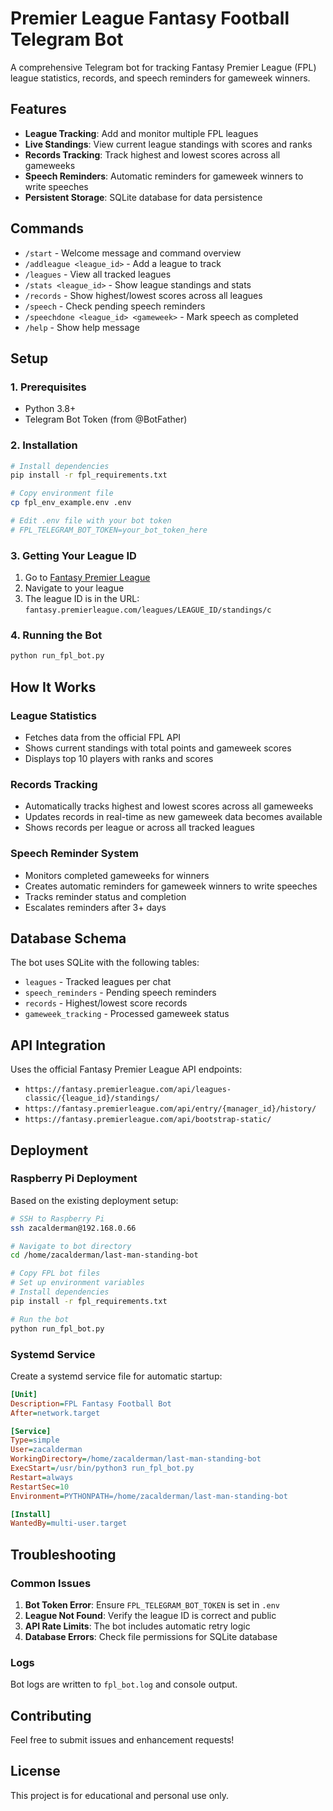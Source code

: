 # Premier League Fantasy Football Telegram Bot

A comprehensive Telegram bot for tracking Fantasy Premier League (FPL) league statistics, records, and speech reminders for gameweek winners.

## Features

- **League Tracking**: Add and monitor multiple FPL leagues
- **Live Standings**: View current league standings with scores and ranks
- **Records Tracking**: Track highest and lowest scores across all gameweeks
- **Speech Reminders**: Automatic reminders for gameweek winners to write speeches
- **Persistent Storage**: SQLite database for data persistence

## Commands

- `/start` - Welcome message and command overview
- `/addleague <league_id>` - Add a league to track
- `/leagues` - View all tracked leagues
- `/stats <league_id>` - Show league standings and stats
- `/records` - Show highest/lowest scores across all leagues
- `/speech` - Check pending speech reminders
- `/speechdone <league_id> <gameweek>` - Mark speech as completed
- `/help` - Show help message

## Setup

### 1. Prerequisites

- Python 3.8+
- Telegram Bot Token (from @BotFather)

### 2. Installation

```bash
# Install dependencies
pip install -r fpl_requirements.txt

# Copy environment file
cp fpl_env_example.env .env

# Edit .env file with your bot token
# FPL_TELEGRAM_BOT_TOKEN=your_bot_token_here
```

### 3. Getting Your League ID

1. Go to [Fantasy Premier League](https://fantasy.premierleague.com)
2. Navigate to your league
3. The league ID is in the URL: `fantasy.premierleague.com/leagues/LEAGUE_ID/standings/c`

### 4. Running the Bot

```bash
python run_fpl_bot.py
```

## How It Works

### League Statistics
- Fetches data from the official FPL API
- Shows current standings with total points and gameweek scores
- Displays top 10 players with ranks and scores

### Records Tracking
- Automatically tracks highest and lowest scores across all gameweeks
- Updates records in real-time as new gameweek data becomes available
- Shows records per league or across all tracked leagues

### Speech Reminder System
- Monitors completed gameweeks for winners
- Creates automatic reminders for gameweek winners to write speeches
- Tracks reminder status and completion
- Escalates reminders after 3+ days

## Database Schema

The bot uses SQLite with the following tables:
- `leagues` - Tracked leagues per chat
- `speech_reminders` - Pending speech reminders
- `records` - Highest/lowest score records
- `gameweek_tracking` - Processed gameweek status

## API Integration

Uses the official Fantasy Premier League API endpoints:
- `https://fantasy.premierleague.com/api/leagues-classic/{league_id}/standings/`
- `https://fantasy.premierleague.com/api/entry/{manager_id}/history/`
- `https://fantasy.premierleague.com/api/bootstrap-static/`

## Deployment

### Raspberry Pi Deployment

Based on the existing deployment setup:

```bash
# SSH to Raspberry Pi
ssh zacalderman@192.168.0.66

# Navigate to bot directory
cd /home/zacalderman/last-man-standing-bot

# Copy FPL bot files
# Set up environment variables
# Install dependencies
pip install -r fpl_requirements.txt

# Run the bot
python run_fpl_bot.py
```

### Systemd Service

Create a systemd service file for automatic startup:

```ini
[Unit]
Description=FPL Fantasy Football Bot
After=network.target

[Service]
Type=simple
User=zacalderman
WorkingDirectory=/home/zacalderman/last-man-standing-bot
ExecStart=/usr/bin/python3 run_fpl_bot.py
Restart=always
RestartSec=10
Environment=PYTHONPATH=/home/zacalderman/last-man-standing-bot

[Install]
WantedBy=multi-user.target
```

## Troubleshooting

### Common Issues

1. **Bot Token Error**: Ensure `FPL_TELEGRAM_BOT_TOKEN` is set in `.env`
2. **League Not Found**: Verify the league ID is correct and public
3. **API Rate Limits**: The bot includes automatic retry logic
4. **Database Errors**: Check file permissions for SQLite database

### Logs

Bot logs are written to `fpl_bot.log` and console output.

## Contributing

Feel free to submit issues and enhancement requests!

## License

This project is for educational and personal use only.
